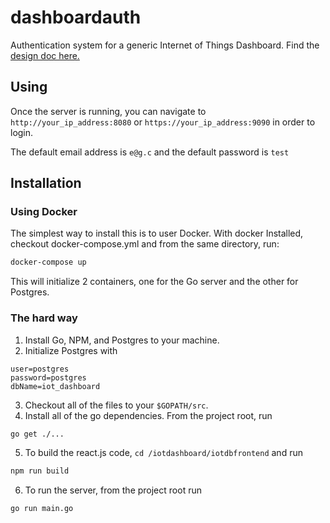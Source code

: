 # dashboardauth

Authentication system for a generic Internet of Things Dashboard. Find the [design doc here.](https://docs.google.com/document/d/1nAq6-nYkSIRLabqnuwViimCAHJDCA0GqEW67P-UiqoE/edit?usp=sharing)

 ## Using
Once the server is running, you can navigate to `http://your_ip_address:8080` or `https://your_ip_address:9090` in order to login.

The default email address is `e@g.c` and the default password is `test`

## Installation
### Using Docker

The simplest way to install this is to user Docker. With docker Installed, checkout docker-compose.yml and from the same directory, run:
```bash
docker-compose up
```
This will initialize 2 containers, one for the Go server and the other for Postgres.

### The hard way
1. Install Go, NPM, and Postgres to your machine.
2. Initialize Postgres with
```
user=postgres
password=postgres
dbName=iot_dashboard
```
3. Checkout all of the files to your `$GOPATH/src`.
4. Install all of the go dependencies. From the project root, run
```bash
go get ./...
```

5. To build the react.js code, `cd /iotdashboard/iotdbfrontend` and run
```bash
npm run build
```
6. To run the server, from the project root run
```bash
go run main.go
```

